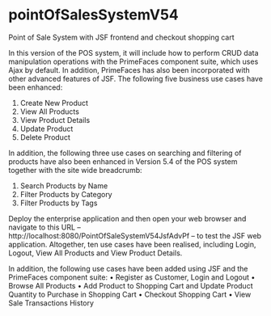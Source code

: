 # pointOfSalesSystemV54

Point of Sale System with JSF frontend and checkout shopping cart

In this version of the POS system, it will include how to perform CRUD data manipulation operations with the PrimeFaces component suite, which uses Ajax by default. In addition, PrimeFaces has also been incorporated with other advanced features of JSF. The following five business use cases have been enhanced:
1. Create New Product
2. View All Products
3. View Product Details
4. Update Product
5. Delete Product

In addition, the following three use cases on searching and filtering of products have also been enhanced in Version 5.4 of the POS system together with the site wide breadcrumb:
1. Search Products by Name
2. Filter Products by Category
3. Filter Products by Tags

Deploy the enterprise application and then open your web browser and navigate to this URL – http://localhost:8080/PointOfSaleSystemV54JsfAdvPf – to test the JSF web application. Altogether, ten use cases have been realised, including Login, Logout, View All Products and View Product Details.

In addition, the following use cases have been added using JSF and the PrimeFaces component suite:
• Register as Customer, Login and Logout
• Browse All Products
• Add Product to Shopping Cart and Update Product Quantity to Purchase in Shopping
Cart
• Checkout Shopping Cart
• View Sale Transactions History

